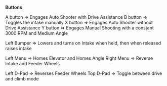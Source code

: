 **Buttons**

A button => Engages Auto Shooter with Drive Assistance
B button => Toggles the intake manually
X button => Engages Auto Shooter without Drive Assistance
Y button => Engages Manual Shooting with a constant 3000 RPM and Medium Angle

Left Bumper => Lowers and turns on Intake when held, then when released raises intake

Left Menu => Homes Elevator and Homes Angle
Right Menu => Reverse Intake and Feeder Wheels

Left D-Pad => Reverses Feeder Wheels
Top D-Pad => Toggle between drive and climb mode